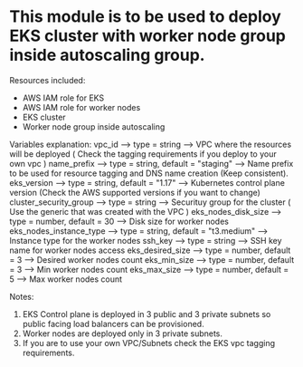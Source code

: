 # This module is to be used to deploy EKS cluster with worker node group inside autoscaling group.

Resources included:
* AWS IAM role for EKS
* AWS IAM role for worker nodes
* EKS cluster
* Worker node group inside autoscaling

Variables explanation:
vpc_id                  --> type = string                         -->  VPC where the resources will be deployed ( Check the tagging requirements if you deploy to your own vpc )
name_prefix             --> type = string, default = "staging"    -->  Name prefix to be used for resource tagging and DNS name creation (Keep consistent).
eks_version             --> type = string, default = "1.17"       -->  Kubernetes control plane version (Check the AWS supported versions if you want to change)
cluster_security_group  --> type = string                         -->  Securituy group for the cluster ( Use the generic that was created with the VPC )
eks_nodes_disk_size     --> type = number, default = 30           -->  Disk size for worker nodes
eks_nodes_instance_type --> type = string, default = "t3.medium"  -->  Instance type for the worker nodes
ssh_key                 --> type = string                         -->  SSH key name for worker nodes access
eks_desired_size        --> type = number, default = 3            -->  Desired worker nodes count
eks_min_size            -->  type = number, default = 3           -->  Min worker nodes count
eks_max_size            -->  type = number, default = 5           -->  Max worker nodes count




Notes:
1. EKS Control plane is deployed in 3 public and 3 private subnets so public facing load balancers can be provisioned.
2. Worker nodes are deployed only in 3 private subnets.
3. If you are to use your own VPC/Subnets check the EKS vpc tagging requirements.
